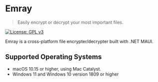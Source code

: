 # Emray

> Easily encrypt or decrypt your most important files.

[![License: GPL v3](https://img.shields.io/badge/License-GPLv3-blue.svg)](https://www.gnu.org/licenses/gpl-3.0)

Emray is a cross-platform file encrypter/decrypter built with .NET MAUI. 

## Supported Operating Systems
- macOS 10.15 or higher, using Mac Catalyst.
- Windows 11 and Windows 10 version 1809 or higher

